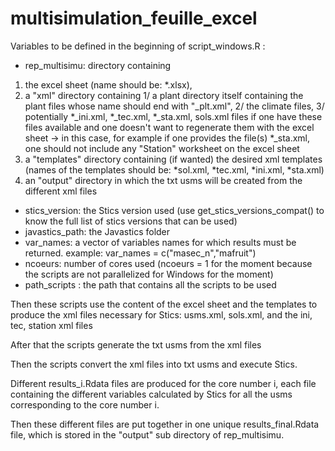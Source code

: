 # multisimulation_feuille_excel
 
Variables to be defined in the beginning of script_windows.R :

- rep_multisimu: directory containing 
1. the excel sheet (name should be: *.xlsx), 
2. a "xml" directory containing 1/ a plant directory itself containing the plant files whose name should end with "_plt.xml", 2/ the climate files, 3/ potentially *_ini.xml, *_tec.xml, *_sta.xml, sols.xml files if one have these files available and one doesn't want to regenerate them with the excel sheet -> in this case, for example if one provides the file(s) *_sta.xml, one should not include any "Station" worksheet on the excel sheet
3. a "templates" directory containing (if wanted) the desired xml templates (names of the templates should be: *sol.xml, *tec.xml, *ini.xml, *sta.xml)
4. an "output" directory in which the txt usms will be created from the different xml files
- stics_version: the Stics version used (use get_stics_versions_compat() to know the full list of stics versions that can be used)
- javastics_path: the Javastics folder
- var_names: a vector of variables names for which results must be returned. example: var_names = c("masec_n","mafruit")
- ncoeurs: number of cores used (ncoeurs = 1 for the moment because the scripts are not parallelized for Windows for the moment)
- path_scripts : the path that contains all the scripts to be used

Then these scripts use the content of the excel sheet and the templates to produce the xml files necessary for Stics: usms.xml, sols.xml, and the ini, tec, station xml files

After that the scripts generate the txt usms from the xml files

Then the scripts convert the xml files into txt usms and execute Stics. 

Different results_i.Rdata files are produced for the core number i, each file containing the different variables calculated by Stics for all the usms corresponding to the core number i.

Then these different files are put together in one unique results_final.Rdata file, which is stored in the "output" sub directory of rep_multisimu.


